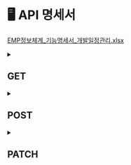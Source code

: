 # 🖥 API 명세서

[EMP정보체계_기능명세서_개발일정관리.xlsx](https://s3-us-west-2.amazonaws.com/secure.notion-static.com/e353af16-8e48-4020-99ea-7f3003637054/EMP%EC%A0%95%EB%B3%B4%EC%B2%B4%EA%B3%84_%EA%B8%B0%EB%8A%A5%EB%AA%85%EC%84%B8%EC%84%9C_%EA%B0%9C%EB%B0%9C%EC%9D%BC%EC%A0%95%EA%B4%80%EB%A6%AC.xlsx)

<details>
   <summary> 
     <h2>GET</h2> 
  </summary>
  
  - /api/d1/emp 
  
        : 사원 수 / 평균 급여/ 부서 수 / 보너스 합
  
  - /api/d1/emp 
  
        : 사원 수 / 평균 급여/ 부서 수 / 보너스 합
    
  - /emppageall?page=+pageNum 
  
        : 전체 사원 조회 
    
  - /api/d1/empall/+empno 
  
        : 선택한 사원 번호
    
  - /api/d1/deptpage?page=+pageNum 
  
        : 부서 전체
    
  - /api/d1/dept/+deptno 
  
        : 선택한 부서
    
  - /api/d1/logs?page=+pageNum 
  
        : 접속자 히스토리
    
  - /api/d1/logs/+logId 
  
        : 선택한 접속자
</details>

<details>
   <summary> 
     <h2>POST</h2> 
  </summary>

 - /api/d1/emp 
  
        : 사원 추가

 - /api/d1/dept 
  
        : 부서 추가
  
</details>
    
<details>
   <summary> 
     <h2>PATCH</h2> 
  </summary>
  
  - /api/d1/emp 
  
          : 사원 정보 수정

  - /api/d1/dept 
  
          : 부서 수정

  - /api/d1/empall/empno/+empno 
  
            : 사원 삭제   
  
  - /api/d1/dept/+deptno 
  
            : 부서 삭제

        데이터는 곧 자산 그러므로 데이터를 삭제하지 않고,
        삭제 여부 컬럼을 추가해서 탈퇴한 회원 Y 현재 회원 N로 관리한다.
  
</details>


